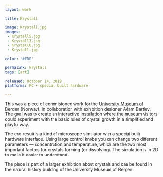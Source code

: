 ```yaml
---
layout: work

title: Krystall

image: Krystall.jpg
images:
 - Krystall5.jpg
 - Krystall3.jpg
 - Krystall6.jpg
 - Krystall.jpg

color: '#FDE'

permalink: krystall
tags: [art]

released: October 14, 2019
platforms: PC + special built hardware

---
```


This was a piece of commisioned work for the [University Museum of Bergen](www.uib.no/en/universitymuseum) (Norway), in collaboration with exhibition designer [Adam Bartley](https://bartleyadam.myportfolio.com/). The goal was to create an interactive installation where the museum visitors could experiment with the basic rules of crystal growth in a simplified and playful way.

The end result is a kind of microscope simulator with a special built hardware interface. Using large control knobs you can change two different parameters &mdash; concentration and temperature, which are the two most important factors for crystals forming (or dissolving). The simulation is in 2D to make it easier to understand.

The piece is part of a larger exhibition about crystals and can be found in the natural history building of the University Museum of Bergen.
